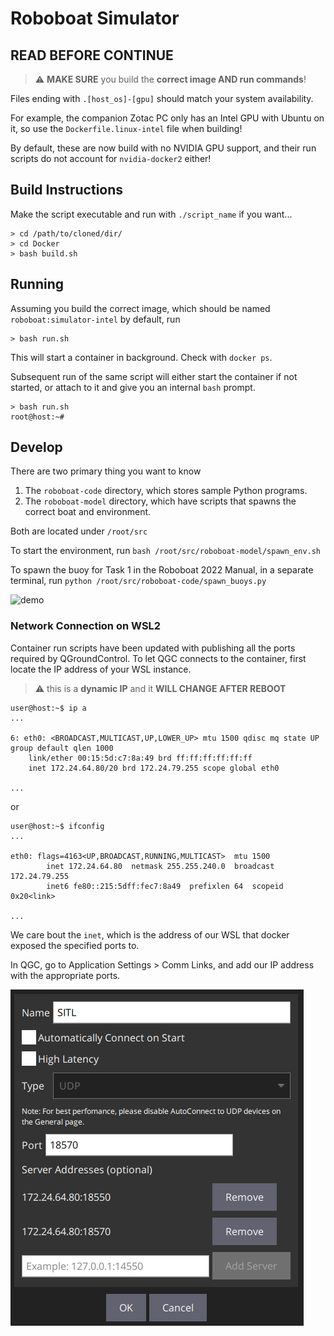 # Roboboat Simulator

## READ BEFORE CONTINUE

> ⚠️ **MAKE SURE** you build the **correct image AND run commands**!

Files ending with `.[host_os]-[gpu]` should match your system availability.

For example, the companion Zotac PC only has an Intel GPU with Ubuntu on it, so
use the `Dockerfile.linux-intel` file when building!

By default, these are now build with no NVIDIA GPU support, and their run
scripts do not account for `nvidia-docker2` either!

## Build Instructions

Make the script executable and run with `./script_name` if you want...

```console
> cd /path/to/cloned/dir/
> cd Docker
> bash build.sh
```

## Running

Assuming you build the correct image, which should be named
`roboboat:simulator-intel` by default, run

```console
> bash run.sh
```

This will start a container in background. Check with `docker ps`.

Subsequent run of the same script will either start the container if not
started, or attach to it and give you an internal `bash` prompt.

```console
> bash run.sh
root@host:~#
```

## Develop

There are two primary thing you want to know

1. The `roboboat-code` directory, which stores sample Python programs.
2. The `roboboat-model` directory, which have scripts that spawns the correct
   boat and environment.

Both are located under `/root/src`

To start the environment, run `bash /root/src/roboboat-model/spawn_env.sh`

To spawn the buoy for Task 1 in the Roboboat 2022 Manual, in a separate
terminal, run `python /root/src/roboboat-code/spawn_buoys.py`

![demo](demo.gif)

### Network Connection on WSL2

Container run scripts have been updated with publishing all the ports required
by QGroundControl. To let QGC connects to the container, first locate the IP
address of your WSL instance.

> ⚠️ this is a **dynamic IP** and it **WILL CHANGE AFTER REBOOT**

```console
user@host:~$ ip a
...

6: eth0: <BROADCAST,MULTICAST,UP,LOWER_UP> mtu 1500 qdisc mq state UP group default qlen 1000
    link/ether 00:15:5d:c7:8a:49 brd ff:ff:ff:ff:ff:ff
    inet 172.24.64.80/20 brd 172.24.79.255 scope global eth0

...
```

or

```console
user@host:~$ ifconfig
...

eth0: flags=4163<UP,BROADCAST,RUNNING,MULTICAST>  mtu 1500
        inet 172.24.64.80  netmask 255.255.240.0  broadcast 172.24.79.255
        inet6 fe80::215:5dff:fec7:8a49  prefixlen 64  scopeid 0x20<link>

...
```

We care bout the `inet`, which is the address of our WSL that docker exposed the
specified ports to.

In QGC, go to Application Settings > Comm Links, and add our IP address with the
appropriate ports.

![](config.png)